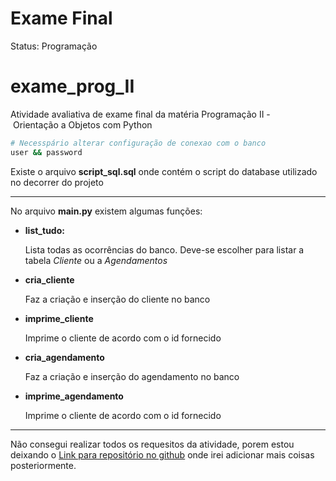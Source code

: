 # Exame Final

Status: Programação

# **exame_prog_II**

Atividade avaliativa de exame final da matéria Programação II - Orientação a Objetos com Python

```bash
# Necesspário alterar configuração de conexao com o banco
user && password
```

Existe o arquivo **script_sql.sql** onde contém o script do database utilizado no decorrer do projeto

---

No arquivo **main.py** existem algumas funções:

- **list_tudo:**

    Lista todas as ocorrências do banco. Deve-se escolher para listar a tabela *Cliente* ou a *Agendamentos*

- **cria_cliente**

    Faz a criação e inserção do cliente no banco

- **imprime_cliente**

    Imprime o cliente de acordo com o id fornecido

- **cria_agendamento**

    Faz a criação e inserção do agendamento no banco

- **imprime_agendamento**

    Imprime o cliente de acordo com o id fornecido

---

Não consegui realizar todos os requesitos da atividade, porem estou deixando o [Link para repositório no github](https://github.com/castelogui/exame_prog_II) onde irei adicionar mais coisas posteriormente.
